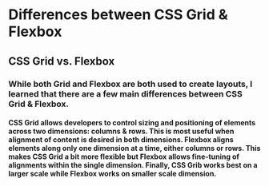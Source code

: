 # Differences between CSS Grid & Flexbox

## CSS Grid vs. Flexbox
### While both Grid and Flexbox are both used to create layouts, I learned that there are a few main differences between CSS Grid & Flexbox.

#### CSS Grid allows developers to control sizing and positioning of elements across two dimensions: columns & rows. This is most useful when alignment of content is desired in both dimensions. Flexbox aligns elements along only one dimension at a time, either columns or rows. This makes CSS Grid a bit more flexible but Flexbox allows fine-tuning of alignments within the single dimension. Finally, CSS Grib works best on a larger scale while Flexbox works on smaller scale dimension.